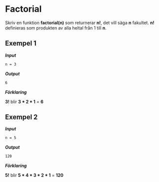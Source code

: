 # Factorial

Skriv en funktion **factorial(n)** som returnerar **n!**, det vill säga **n** fakultet. **n!** definieras som produkten av alla heltal från 1 till **n**.

## Exempel 1

**_Input_**

```bash
n = 3
```

**_Output_**

```bash
6
```

**_Förklaring_**

**3!** blir **3 \* 2 \* 1** = **6**

## Exempel 2

**_Input_**

```bash
n = 5
```

**_Output_**

```bash
120
```

**_Förklaring_**

**5!** blir **5 \* 4 \* 3 \* 2 \* 1** = **120**
